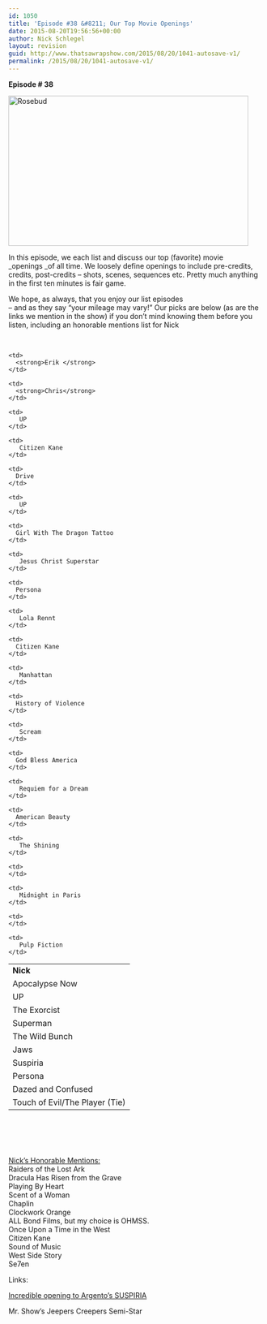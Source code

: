 ```yaml
---
id: 1050
title: 'Episode #38 &#8211; Our Top Movie Openings'
date: 2015-08-20T19:56:56+00:00
author: Nick Schlegel
layout: revision
guid: http://www.thatsawrapshow.com/2015/08/20/1041-autosave-v1/
permalink: /2015/08/20/1041-autosave-v1/
---
```

**Episode # 38**

<img class="aligncenter size-large wp-image-1042" src="http://www.thatsawrapshow.com/wp-content/uploads/2015/08/Rosebud-1024x640.jpg" alt="Rosebud" width="474" height="296" srcset="http://www.thatsawrapshow.com/wp-content/uploads/2015/08/Rosebud-1024x640.jpg 1024w, http://www.thatsawrapshow.com/wp-content/uploads/2015/08/Rosebud-300x188.jpg 300w, http://www.thatsawrapshow.com/wp-content/uploads/2015/08/Rosebud-600x375.jpg 600w" sizes="(max-width: 474px) 100vw, 474px" /> 

In this episode, we each list and discuss our top (favorite) movie _openings _of all time. We loosely define openings to include pre-credits, credits, post-credits &#8211; shots, scenes, sequences etc. Pretty much anything in the first ten minutes is fair game.

We hope, as always, that you enjoy our list episodes[  
](http://www.thatsawrapshow.com/wp-content/uploads/2015/08/Rosebud.jpg) &#8211; and as they say &#8220;your mileage may vary!&#8221; Our picks are below (as are the links we mention in the show) if you don&#8217;t mind knowing them before you listen, including an honorable mentions list for Nick

&nbsp;

<!--more-->

<table style="height: 363px;" width="473">
  <tr>
    <td>
      <strong>Nick</strong>
    </td>
    
    <td>
      <strong>Erik </strong>
    </td>
    
    <td>
      <strong>Chris</strong>
    </td>
  </tr>
  
  <tr>
    <td>
      <div>
        Apocalypse Now
      </div>
    </td>
    
    <td>
       UP
    </td>
    
    <td>
       Citizen Kane
    </td>
  </tr>
  
  <tr>
    <td>
      UP
    </td>
    
    <td>
      Drive
    </td>
    
    <td>
       UP
    </td>
  </tr>
  
  <tr>
    <td>
      The Exorcist
    </td>
    
    <td>
      Girl With The Dragon Tattoo
    </td>
    
    <td>
       Jesus Christ Superstar
    </td>
  </tr>
  
  <tr>
    <td>
      Superman
    </td>
    
    <td>
      Persona
    </td>
    
    <td>
       Lola Rennt
    </td>
  </tr>
  
  <tr>
    <td>
      The Wild Bunch
    </td>
    
    <td>
      Citizen Kane
    </td>
    
    <td>
       Manhattan
    </td>
  </tr>
  
  <tr>
    <td>
      Jaws
    </td>
    
    <td>
      History of Violence
    </td>
    
    <td>
       Scream
    </td>
  </tr>
  
  <tr>
    <td>
      Suspiria
    </td>
    
    <td>
      God Bless America
    </td>
    
    <td>
       Requiem for a Dream
    </td>
  </tr>
  
  <tr>
    <td>
      Persona
    </td>
    
    <td>
      American Beauty
    </td>
    
    <td>
       The Shining
    </td>
  </tr>
  
  <tr>
    <td>
      Dazed and Confused
    </td>
    
    <td>
    </td>
    
    <td>
       Midnight in Paris
    </td>
  </tr>
  
  <tr>
    <td>
      Touch of Evil/The Player (Tie)
    </td>
    
    <td>
    </td>
    
    <td>
       Pulp Fiction
    </td>
  </tr>
</table>

<span style="text-decoration: underline;">Nick&#8217;s Honorable Mentions:</span>  
Raiders of the Lost Ark  
Dracula Has Risen from the Grave  
Playing By Heart  
Scent of a Woman  
Chaplin  
Clockwork Orange  
ALL Bond Films, but my choice is OHMSS.  
Once Upon a Time in the West  
Citizen Kane  
Sound of Music  
West Side Story  
Se7en

Links:

<a href="https://www.youtube.com/watch?v=XirKF7zCnxc" target="_blank">Incredible opening to Argento&#8217;s SUSPIRIA</a>

Mr. Show&#8217;s Jeepers Creepers Semi-Star
